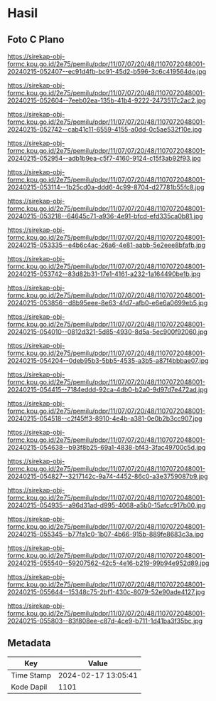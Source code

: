 # Hasil

## Foto C Plano

https://sirekap-obj-formc.kpu.go.id/2e75/pemilu/pdpr/11/07/07/20/48/1107072048001-20240215-052407--ec91d4fb-bc91-45d2-b596-3c6c419564de.jpg

https://sirekap-obj-formc.kpu.go.id/2e75/pemilu/pdpr/11/07/07/20/48/1107072048001-20240215-052604--7eeb02ea-135b-41b4-9222-2473517c2ac2.jpg

https://sirekap-obj-formc.kpu.go.id/2e75/pemilu/pdpr/11/07/07/20/48/1107072048001-20240215-052742--cab41c11-6559-4155-a0dd-0c5ae532f10e.jpg

https://sirekap-obj-formc.kpu.go.id/2e75/pemilu/pdpr/11/07/07/20/48/1107072048001-20240215-052954--adb1b9ea-c5f7-4160-9124-c15f3ab92f93.jpg

https://sirekap-obj-formc.kpu.go.id/2e75/pemilu/pdpr/11/07/07/20/48/1107072048001-20240215-053114--1b25cd0a-ddd6-4c99-8704-d27781b55fc8.jpg

https://sirekap-obj-formc.kpu.go.id/2e75/pemilu/pdpr/11/07/07/20/48/1107072048001-20240215-053218--64645c71-a936-4e91-bfcd-efd335ca0b81.jpg

https://sirekap-obj-formc.kpu.go.id/2e75/pemilu/pdpr/11/07/07/20/48/1107072048001-20240215-053335--e4b6c4ac-26a6-4e81-aabb-5e2eee8bfafb.jpg

https://sirekap-obj-formc.kpu.go.id/2e75/pemilu/pdpr/11/07/07/20/48/1107072048001-20240215-053742--83d82b31-17e1-4161-a232-1a164490be1b.jpg

https://sirekap-obj-formc.kpu.go.id/2e75/pemilu/pdpr/11/07/07/20/48/1107072048001-20240215-053856--d8b95eee-8e63-4fd7-afb0-e6e6a0699eb5.jpg

https://sirekap-obj-formc.kpu.go.id/2e75/pemilu/pdpr/11/07/07/20/48/1107072048001-20240215-054010--0812d321-5d85-4930-8d5a-5ec900f92060.jpg

https://sirekap-obj-formc.kpu.go.id/2e75/pemilu/pdpr/11/07/07/20/48/1107072048001-20240215-054204--0deb95b3-5bb5-4535-a3b5-a87f4bbbae07.jpg

https://sirekap-obj-formc.kpu.go.id/2e75/pemilu/pdpr/11/07/07/20/48/1107072048001-20240215-054415--7184eddd-92ca-4db0-b2a0-9d97d7e472ad.jpg

https://sirekap-obj-formc.kpu.go.id/2e75/pemilu/pdpr/11/07/07/20/48/1107072048001-20240215-054518--c2f45ff3-8910-4e4b-a381-0e0b2b3cc907.jpg

https://sirekap-obj-formc.kpu.go.id/2e75/pemilu/pdpr/11/07/07/20/48/1107072048001-20240215-054638--b93f8b25-69a1-4838-bf43-3fac49700c5d.jpg

https://sirekap-obj-formc.kpu.go.id/2e75/pemilu/pdpr/11/07/07/20/48/1107072048001-20240215-054827--3217142c-9a74-4452-86c0-a3e3759087b9.jpg

https://sirekap-obj-formc.kpu.go.id/2e75/pemilu/pdpr/11/07/07/20/48/1107072048001-20240215-054935--a96d31ad-d995-4068-a5b0-15afcc917b00.jpg

https://sirekap-obj-formc.kpu.go.id/2e75/pemilu/pdpr/11/07/07/20/48/1107072048001-20240215-055345--b77fa1c0-1b07-4b66-915b-889fe8683c3a.jpg

https://sirekap-obj-formc.kpu.go.id/2e75/pemilu/pdpr/11/07/07/20/48/1107072048001-20240215-055540--59207562-42c5-4e16-b219-99b94e952d89.jpg

https://sirekap-obj-formc.kpu.go.id/2e75/pemilu/pdpr/11/07/07/20/48/1107072048001-20240215-055644--15348c75-2bf1-430c-8079-52e90ade4127.jpg

https://sirekap-obj-formc.kpu.go.id/2e75/pemilu/pdpr/11/07/07/20/48/1107072048001-20240215-055803--83f808ee-c87d-4ce9-b711-1d41ba3f35bc.jpg


## Metadata

| Key        | Value               |
| ---------- | ------------------- |
| Time Stamp | 2024-02-17 13:05:41 |
| Kode Dapil | 1101                |



